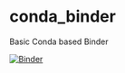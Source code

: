 # conda_binder
Basic Conda based Binder

[![Binder](https://mybinder.org/badge_logo.svg)](https://mybinder.org/v2/gh/cquiles11/Shiny_app/py39_r40_shiny/branch)
